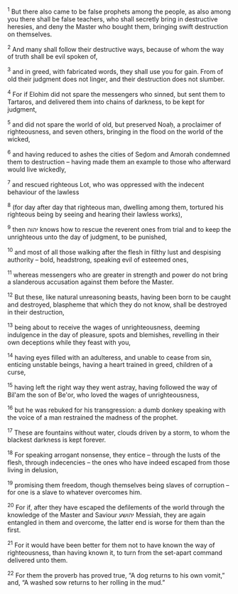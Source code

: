 <sup>1</sup> But there also came to be false prophets among the people, as also among you there shall be false teachers, who shall secretly bring in destructive heresies, and deny the Master who bought them, bringing swift destruction on themselves.

<sup>2</sup> And many shall follow their destructive ways, because of whom the way of truth shall be evil spoken of,

<sup>3</sup> and in greed, with fabricated words, they shall use you for gain. From of old their judgment does not linger, and their destruction does not slumber.

<sup>4</sup> For if Elohim did not spare the messengers who sinned, but sent them to Tartaros, and delivered them into chains of darkness, to be kept for judgment,

<sup>5</sup> and did not spare the world of old, but preserved Noaḥ, a proclaimer of righteousness, and seven others, bringing in the flood on the world of the wicked,

<sup>6</sup> and having reduced to ashes the cities of Seḏom and Amorah condemned them to destruction – having made them an example to those who afterward would live wickedly,

<sup>7</sup> and rescued righteous Lot, who was oppressed with the indecent behaviour of the lawless

<sup>8</sup> (for day after day that righteous man, dwelling among them, tortured his righteous being by seeing and hearing their lawless works),

<sup>9</sup> then יהוה knows how to rescue the reverent ones from trial and to keep the unrighteous unto the day of judgment, to be punished,

<sup>10</sup> and most of all those walking after the flesh in filthy lust and despising authority – bold, headstrong, speaking evil of esteemed ones,

<sup>11</sup> whereas messengers who are greater in strength and power do not bring a slanderous accusation against them before the Master.

<sup>12</sup> But these, like natural unreasoning beasts, having been born to be caught and destroyed, blaspheme that which they do not know, shall be destroyed in their destruction,

<sup>13</sup> being about to receive the wages of unrighteousness, deeming indulgence in the day of pleasure, spots and blemishes, revelling in their own deceptions while they feast with you,

<sup>14</sup> having eyes filled with an adulteress, and unable to cease from sin, enticing unstable beings, having a heart trained in greed, children of a curse,

<sup>15</sup> having left the right way they went astray, having followed the way of Bil‛am the son of Be‛or, who loved the wages of unrighteousness,

<sup>16</sup> but he was rebuked for his transgression: a dumb donkey speaking with the voice of a man restrained the madness of the prophet.

<sup>17</sup> These are fountains without water, clouds driven by a storm, to whom the blackest darkness is kept forever.

<sup>18</sup> For speaking arrogant nonsense, they entice – through the lusts of the flesh, through indecencies – the ones who have indeed escaped from those living in delusion,

<sup>19</sup> promising them freedom, though themselves being slaves of corruption – for one is a slave to whatever overcomes him.

<sup>20</sup> For if, after they have escaped the defilements of the world through the knowledge of the Master and Saviour יהושע Messiah, they are again entangled in them and overcome, the latter end is worse for them than the first.

<sup>21</sup> For it would have been better for them not to have known the way of righteousness, than having known it, to turn from the set-apart command delivered unto them.

<sup>22</sup> For them the proverb has proved true, “A dog returns to his own vomit,” and, “A washed sow returns to her rolling in the mud.”

